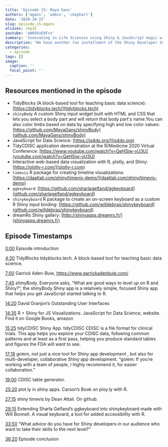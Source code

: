 ```yaml
---
title: 'Episode 15: Maya Gans'
authors: ['mgans', 'admin', 'ckephart']
date: '2020-10-22'
slug: episode-15-mgans
aliases: /ep15
youtube: 'wN6OXxE8Fro' 
summary: 'Innovating in Life Sciences using Shiny & JavaScript magic with Maya Gans!'
description: "We have another fun installment of the Shiny Developer Series in episode 15!  Our guest is statistical programmer and data scientist Maya Gans, and she tells us about her unique journey to R, her experience as a summer intern at RStudio, and the ways she has wielded some magical integrations of Shiny and javascript to create powerful applications in life sciences. Plus you will not want to miss the inside story behind the shinykeyboard widget!"
categories:
  - episode
tags: []
image:
  caption: ''
  focal_point: ''
---
```


## Resources mentioned in the episode

* TidyBlocks (A block-based tool for teaching basic data science): [https://tidyblocks.tech/](tidyblocks.tech)
* `shinyBody` A custom Shiny input widget built with HTML and CSS that lets you select a body part and will return that body part's name.You can also color limbs based on data by specifying high and low color values: [https://github.com/MayaGans/shinyBody](github.com/MayaGans/shinyBody)
* JavaScript for Data Science: [https://js4ds.org/](js4ds.org)
* TidyCDISC application demonstration at the R/Medicine 2020 Virtual Conference: [https://www.youtube.com/watch?v=QeHSjw-vU3U](youtube.com/watch?v=QeHSjw-vU3U)
* Interactive web-based data visualization with R, plotly, and Shiny: [https://plotly-r.com/](plotly-r.com)
* `timevis` R package for creating timeline visualizations: [https://daattali.com/shiny/timevis-demo/](daattali.com/shiny/timevis-demo)
* `ggkeyboard`: [https://github.com/sharlagelfand/ggkeyboard](github.com/sharlagelfand/ggkeyboard)
* `shinykeyboard` R package to create an on-screen keyboard as a custom R Shiny input binding: [https://github.com/willdebras/shinykeyboard](github.com/willdebras/shinykeyboard)
* dreamRs Shiny gallery: [http://shinyapps.dreamrs.fr/](shinyapps.dreamrs.fr)


## Episode Timestamps

[0:00](https://www.youtube.com/watch?v=wN6OXxE8Fro&t=0m0s) Episode introduction

[4:30](https://www.youtube.com/watch?v=wN6OXxE8Fro&t=4m30s) TidyBlocks tidyblocks.tech. A block-based tool for teaching basic data science.

[7:00](https://www.youtube.com/watch?v=wN6OXxE8Fro&t=7m00s) Garrick Aden-Buie, https://www.garrickadenbuie.com/

[7:45](https://www.youtube.com/watch?v=wN6OXxE8Fro&t=7m45s) shinyBody. Everyone asks, “What are good ways to level up on R and Shiny?”, the shinyBody Shiny app is a relatively simple, focused Shiny app that helps you get JavaScript started talking to R.

[14:20](https://www.youtube.com/watch?v=wN6OXxE8Fro&t=14m20s) David Granjon’s Outstanding User Interfaces

[14:35](https://www.youtube.com/watch?v=wN6OXxE8Fro&t=14m35s) R + Shiny for JS Visualizations. JavaScript for Data Science, website. Find it on Google Books, amazon

[15:25](https://www.youtube.com/watch?v=wN6OXxE8Fro&t=15m25s) tidyCDISC Shiny App. tidyCDISC CDISC is a file format for clinical trials. This app helps you explore your CDISC data, following common patterns and at least as a first pass, helping you produce standard tables and figures the FDA will want to see.

[17:18](https://www.youtube.com/watch?v=wN6OXxE8Fro&t=17m18s) golem, not just a nice tool for Shiny app development , but also for multi-developer, collaborative Shiny app development. “golem: If you’re working with a team of people, I highly recommend it, for easier collaboration.”

[19:00](https://www.youtube.com/watch?v=wN6OXxE8Fro&t=19m00s) CDISC table generator.

[25:20](https://www.youtube.com/watch?v=wN6OXxE8Fro&t=25m20s) plot.ly in shiny apps. Carson’s Book on ploy.ly with R.

[27:15](https://www.youtube.com/watch?v=wN6OXxE8Fro&t=27m15s) shiny timevis by Dean Attali. On github.

[29:15](https://www.youtube.com/watch?v=wN6OXxE8Fro&t=29m15s) Extending Sharla Gelfand’s ggkeyboard into shinykeyboard made with Will Bonnell. A visual keyboard, a tool for added accessibility with R.

[33:50](https://www.youtube.com/watch?v=wN6OXxE8Fro&t=33m50s) “What advice do you have for Shiny developers in our audience who want to take their skills to the next level?”

[36:20](https://www.youtube.com/watch?v=wN6OXxE8Fro&t=36m20s) Episode conclusion